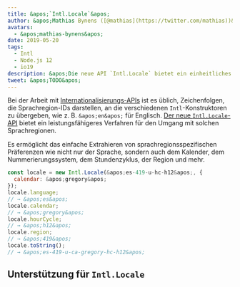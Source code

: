 ```yaml
---
title: &apos;`Intl.Locale`&apos;
author: &apos;Mathias Bynens ([@mathias](https://twitter.com/mathias))&apos;
avatars:
  - &apos;mathias-bynens&apos;
date: 2019-05-20
tags:
  - Intl
  - Node.js 12
  - io19
description: &apos;Die neue API `Intl.Locale` bietet ein einheitliches Verfahren für den Umgang mit Sprachregionen und ist bequemer als die Verwendung von Zeichenfolgen.&apos;
tweet: &apos;TODO&apos;
---
```

Bei der Arbeit mit [Internationalisierungs-APIs](/features/tags/intl) ist es üblich, Zeichenfolgen, die Sprachregion-IDs darstellen, an die verschiedenen `Intl`-Konstruktoren zu übergeben, wie z. B. `&apos;en&apos;` für Englisch. [Der neue `Intl.Locale`-API](https://github.com/tc39/proposal-intl-locale) bietet ein leistungsfähigeres Verfahren für den Umgang mit solchen Sprachregionen.

<!--truncate-->
Es ermöglicht das einfache Extrahieren von sprachregionsspezifischen Präferenzen wie nicht nur der Sprache, sondern auch dem Kalender, dem Nummerierungssystem, dem Stundenzyklus, der Region und mehr.

```js
const locale = new Intl.Locale(&apos;es-419-u-hc-h12&apos;, {
  calendar: &apos;gregory&apos;
});
locale.language;
// → &apos;es&apos;
locale.calendar;
// → &apos;gregory&apos;
locale.hourCycle;
// → &apos;h12&apos;
locale.region;
// → &apos;419&apos;
locale.toString();
// → &apos;es-419-u-ca-gregory-hc-h12&apos;
```

## Unterstützung für `Intl.Locale`

<feature-support chrome="74 /blog/v8-release-74#intl.locale"
                 firefox="no"
                 safari="no"
                 nodejs="12 https://twitter.com/mathias/status/1120700101637353473"
                 babel="no"></feature-support>
